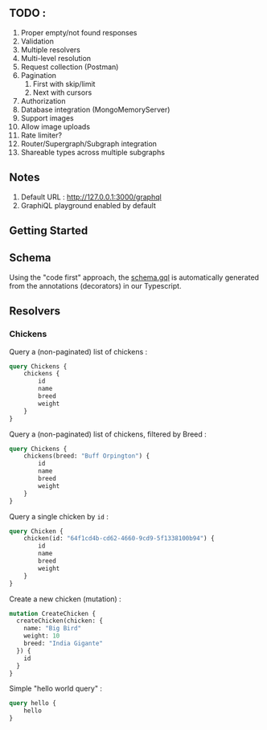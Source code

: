 ## TODO : 
1. Proper empty/not found responses
2. Validation
3. Multiple resolvers
4. Multi-level resolution
5. Request collection (Postman)
6. Pagination
   1. First with skip/limit
   2. Next with cursors
7. Authorization
8. Database integration (MongoMemoryServer)
9. Support images
10. Allow image uploads
11. Rate limiter?
12. Router/Supergraph/Subgraph integration
13. Shareable types across multiple subgraphs

## Notes
1. Default URL : http://127.0.0.1:3000/graphql
2. GraphiQL playground enabled by default

## Getting Started


## Schema
Using the "code first" approach, the [schema.gql](./schema.gql) is automatically generated from the annotations (decorators) in our Typescript.

## Resolvers
### Chickens
Query a (non-paginated) list of chickens : 
```graphql
query Chickens {
    chickens {
        id
        name
        breed
        weight
    }
}
```

Query a (non-paginated) list of chickens, filtered by Breed : 
```graphql
query Chickens {
    chickens(breed: "Buff Orpington") {
        id
        name
        breed
        weight
    }
}
```

Query a single chicken by `id` : 
```graphql
query Chicken {
    chicken(id: "64f1cd4b-cd62-4660-9cd9-5f1338100b94") {
        id
        name
        breed
        weight
    }
}
```

Create a new chicken (mutation) : 
```graphql
mutation CreateChicken {
  createChicken(chicken: {
    name: "Big Bird"
    weight: 10
    breed: "India Gigante"
  }) {
    id
  }
}
```

Simple "hello world query" :
```graphql
query hello {
    hello
}
```